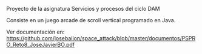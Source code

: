 Proyecto de la asignatura Servicios y procesos del ciclo DAM

Consiste en un juego arcade de scroll vertical programado en Java.


Ver documentación en: 
https://github.com/josebailon/space_attack/blob/master/documentos/PSPRO_Reto8_JoseJavierBO.pdf
